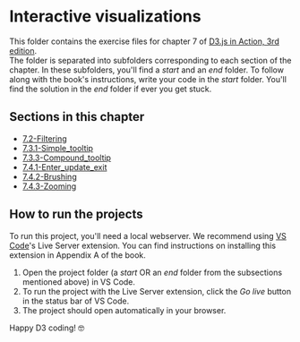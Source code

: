 # Interactive visualizations
This folder contains the exercise files for chapter 7 of [D3.js in Action, 3rd edition](https://www.manning.com/books/d3js-in-action-third-edition).
</br>
The folder is separated into subfolders corresponding to each section of the chapter. In these subfolders, you'll find a *start* and an *end* folder. To follow along with the book's instructions, write your code in the *start* folder. You'll find the solution in the *end* folder if ever you get stuck.

## Sections in this chapter
* [7.2-Filtering](https://github.com/d3js-in-action-third-edition/code-files/tree/main/chapter_07/7.2-Filtering)
* [7.3.1-Simple_tooltip](https://github.com/d3js-in-action-third-edition/code-files/tree/main/chapter_07/7.3.1-Simple_tooltip)
* [7.3.3-Compound_tooltip](https://github.com/d3js-in-action-third-edition/code-files/tree/main/chapter_07/7.3.3-Compound_tooltip)
* [7.4.1-Enter_update_exit](https://github.com/d3js-in-action-third-edition/code-files/tree/main/chapter_07/7.4.1-Enter_update_exit)
* [7.4.2-Brushing](https://github.com/d3js-in-action-third-edition/code-files/tree/main/chapter_07/7.4.2-Brushing)
* [7.4.3-Zooming](https://github.com/d3js-in-action-third-edition/code-files/tree/main/chapter_07/7.4.3-Zooming)

## How to run the projects
To run this project, you'll need a local webserver. We recommend using [VS Code](https://code.visualstudio.com/)'s Live Server extension. You can find instructions on installing this extension in Appendix A of the book.
1. Open the project folder (a *start* OR an *end* folder from the subsections mentioned above) in VS Code.
2. To run the project with the Live Server extension, click the *Go live* button in the status bar of VS Code.
3. The project should open automatically in your browser.

Happy D3 coding! 🤓